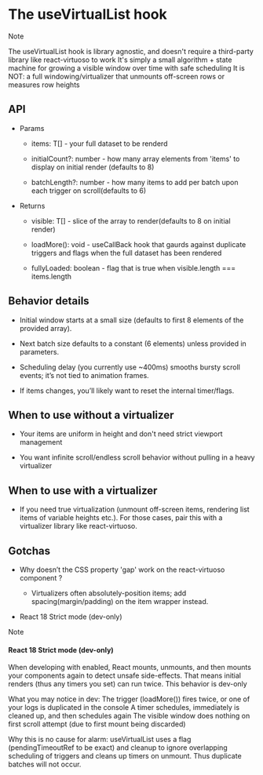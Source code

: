 # The useVirtualList hook

>[!NOTE] 
> The useVirtualList hook is library agnostic, and doesn't require a third-party library like react-virtuoso to work
> It's simply a small algorithm + state machine for growing a visible window over time with safe scheduling 
> It is NOT: a full windowing/virtualizer that unmounts off-screen rows or measures row heights

## API 

 - Params
    - items: T[] - your full dataset to be renderd

    - initialCount?: number - how many array elements from 'items' to display on initial render (defaults to 8)

    - batchLength?: number - how many items to add per batch upon each trigger on scroll(defaults to 6)

- Returns
    - visible: T[] - slice of the array to render(defaults to 8 on initial render)

    - loadMore(): void - useCallBack hook that gaurds against duplicate triggers and flags when the full dataset has been rendered

    - fullyLoaded: boolean - flag that is true when visible.length === items.length


## Behavior details

- Initial window starts at a small size (defaults to first 8 elements of the provided array).

- Next batch size defaults to a constant (6 elements) unless provided in parameters. 

- Scheduling delay (you currently use ~400ms) smooths bursty scroll events; it’s not tied to animation frames.

- If items changes, you’ll likely want to reset the internal timer/flags.


## When to use without a virtualizer

- Your items are uniform in height and don't need strict viewport management

- You want infinite scroll/endless scroll behavior without pulling in a heavy virtualizer


## When to use with a virtualizer

- If you need true virtualization (unmount off-screen items, rendering list items of variable heights etc.). For those cases,
pair this with a virtualizer library like react-virtuoso.


## Gotchas

- Why doesn’t the CSS property 'gap' work on the react-virtuoso component <Virtuoso/>? 
   - Virtualizers often absolutely-position items; add spacing(margin/padding) on the item wrapper instead.

- React 18 Strict mode (dev-only)

>[!NOTE] 
> #### React 18 Strict mode (dev-only)
> When developing with <StrictMode> enabled, React mounts, unmounts, and then mounts your components again to 
> detect unsafe side-effects. That means initial renders (thus any timers you set) can run twice. This behavior is dev-only
>
> What you may notice in dev: 
> The trigger (loadMore()) fires twice, or one of your logs is duplicated in the console
> A timer schedules, immediately is cleaned up, and then schedules again
> The visible window does nothing on first scroll attempt (due to first mount being discarded)
>
> Why this is no cause for alarm:
> useVirtualList uses a flag (pendingTimeoutRef to be exact) and cleanup to ignore overlapping scheduling of triggers
> and cleans up timers on unmount. Thus duplicate batches will not occur. 



